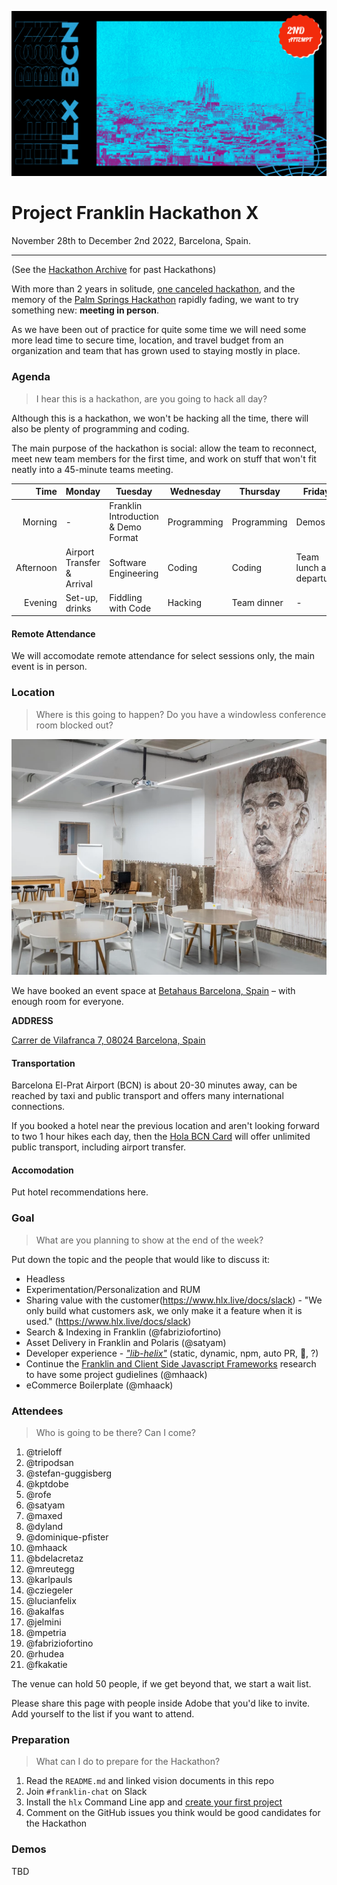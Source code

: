 ![](./10-bcn.png)

# Project Franklin Hackathon X

November 28th to December 2nd 2022, Barcelona, Spain.

---

(See the [Hackathon Archive](./README.md) for past Hackathons)

With more than 2 years in solitude, [one canceled hackathon](https://github.com/adobe/helix-home/blob/main/hackathons/9-bcn.md), and the memory of the 
[Palm Springs Hackathon](https://github.com/adobe/helix-home/blob/main/hackathons/8-psp.md) rapidly fading, we want to try something new: **meeting in person**.

As we have been out of practice for quite some time we will need some more lead time to secure time, location, and travel budget from an organization
and team that has grown used to staying mostly in place. 

### Agenda

> I hear this is a hackathon, are you going to hack all day?

Although this is a hackathon, we won't be hacking all the time, there will also be plenty of programming and coding.

The main purpose of the hackathon is social: allow the team to reconnect, meet new team members for the first time, and work on stuff that won't
fit neatly into a 45-minute teams meeting.

| Time      | Monday                     | Tuesday                          | Wednesday   | Thursday    | Friday                   |
| --------: | -------------------------- | -------------------------------- | ----------- | ----------- | ------------------------ |
|   Morning | -                          | Franklin Introduction & Demo Format | Programming | Programming | Demos                    |
| Afternoon | Airport Transfer & Arrival | Software Engineering             | Coding      | Coding      | Team lunch and departure |
|   Evening | Set-up, drinks             | Fiddling with Code               | Hacking     | Team dinner | -                        |

#### Remote Attendance

We will accomodate remote attendance for select sessions only, the main event is in person.

### Location

> Where is this going to happen? Do you have a windowless conference room blocked out?

![](3c218a_cf8f965027244b8fb948d209e76713bc~mv2.webp)

We have booked an event space at [Betahaus Barcelona, Spain](https://www.betahaus.es/event-venue) – with enough room for everyone.

**ADDRESS**

[Carrer de Vilafranca 7, 08024 Barcelona, Spain](https://g.page/betahausBCN?share)

#### Transportation

Barcelona El-Prat Airport (BCN) is about 20-30 minutes away, can be reached by taxi and public transport and offers many international connections.

If you booked a hotel near the previous location and aren't looking forward to two 1 hour hikes each day, then the [Hola BCN Card](https://www.travelguide.barcelona/publictransport-tmb/tickets_travelcards/#2) will offer unlimited public transport, including airport transfer.

#### Accomodation

Put hotel recommendations here.

### Goal

> What are you planning to show at the end of the week?

Put down the topic and the people that would like to discuss it:

* Headless
* Experimentation/Personalization and RUM
* Sharing value with the customer(https://www.hlx.live/docs/slack) - "We only build what customers ask, we only make it a feature when it is used." (https://www.hlx.live/docs/slack)
* Search & Indexing in Franklin (@fabriziofortino)
* Asset Delivery in Franklin and Polaris (@satyam)
* Developer experience - [_"lib-helix"_](https://github.com/adobe/helix-project-boilerplate/pull/125#pullrequestreview-1118234266) (static, dynamic, npm, auto PR, 🤷‍, ?)
* Continue the [Franklin and Client Side Javascript Frameworks](https://cq-dev.slack.com/archives/C9KD0TT6G/p1663359237847519) research to have some project gudielines (@mhaack)
* eCommerce Boilerplate (@mhaack)

### Attendees

> Who is going to be there? Can I come?

1. @trieloff
2. @tripodsan
3. @stefan-guggisberg
4. @kptdobe
5. @rofe
6. @satyam
7. @maxed
8. @dyland
9. @dominique-pfister
10. @mhaack
11. @bdelacretaz
12. @mreutegg
13. @karlpauls
14. @cziegeler
15. @lucianfelix
16. @akalfas
17. @jelmini
18. @mpetria
19. @fabriziofortino
20. @rhudea
21. @fkakatie

The venue can hold 50 people, if we get beyond that, we start a wait list.

Please share this page with people inside Adobe that you'd like to invite. Add yourself to the list if you want to attend.

### Preparation

> What can I do to prepare for the Hackathon?

1. Read the `README.md` and linked vision documents in this repo
2. Join `#franklin-chat` on Slack
3. Install the `hlx` Command Line app and [create your first project](https://www.hlx.live/tutorial)
4. Comment on the GitHub issues you think would be good candidates for the Hackathon

### Demos

TBD
